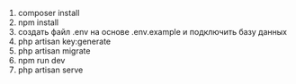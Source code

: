 1. composer install
2. npm install
3. создать файл .env на основе .env.example и подключить базу данных
4. php artisan key:generate  
5. php artisan migrate
6. npm run dev
7. php artisan serve
